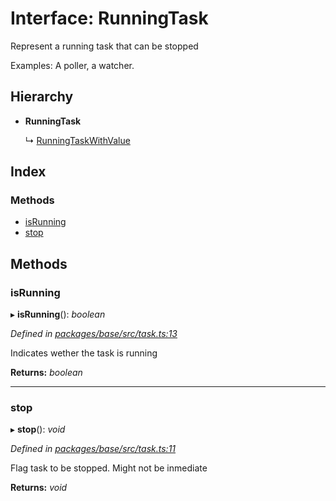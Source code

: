 # Interface: RunningTask

Represent a running task that can be stopped

Examples: A poller, a watcher.

## Hierarchy

* **RunningTask**

  ↳ [RunningTaskWithValue](_base_src_task_.runningtaskwithvalue.md)

## Index

### Methods

* [isRunning](_base_src_task_.runningtask.md#isrunning)
* [stop](_base_src_task_.runningtask.md#stop)

## Methods

###  isRunning

▸ **isRunning**(): *boolean*

*Defined in [packages/base/src/task.ts:13](https://github.com/celo-org/celo-monorepo/blob/master/packages/base/src/task.ts#L13)*

Indicates wether the task is running

**Returns:** *boolean*

___

###  stop

▸ **stop**(): *void*

*Defined in [packages/base/src/task.ts:11](https://github.com/celo-org/celo-monorepo/blob/master/packages/base/src/task.ts#L11)*

Flag task to be stopped. Might not be inmediate

**Returns:** *void*
